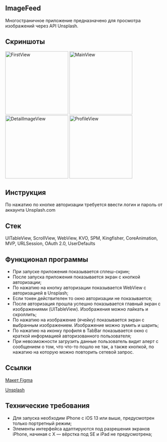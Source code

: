 ## **ImageFeed**

Многостраничное приложение предназначено для просмотра изображений через API Unsplash.

## **Скриншоты**


<img width="200" alt="FirstView" src="https://github.com/Georgy-hook/ImageFeed/assets/78609985/dcafdad3-d73d-4b47-b9a6-1b7f9e2ec4c2">

<img width="200" alt="MainView" src="https://github.com/Georgy-hook/ImageFeed/assets/78609985/2a640220-31ee-4a9b-97f3-923f6678712b">

<img width="200" alt="DetailImageView" src="https://github.com/Georgy-hook/ImageFeed/assets/78609985/8609a055-3278-4e29-b1e7-7817f2d85857">

<img width="200" alt="ProfileView" src="https://github.com/Georgy-hook/ImageFeed/assets/78609985/95a24e0b-108c-4cdf-8e2a-2c86d1b59a0a">

## **Инструкция**
По нажатию по кнопке авторизации требуется ввести логин и пароль от аккаунта Unsplash.com

## **Стек**
UITableView, ScrollView, WebView, KVO, SPM, Kingfisher, CoreAnimation, MVP, URLSession, OAuth 2.0, UserDefaults

## **Функционал программы**

- При запуске приложения показывается сплеш-скрин;
- После запуска приложения показывается экран с кнопкой авторизации;
- По нажатию на кнопку авторизации показывается WebView с авторизацией в Unsplash;
- Если токен действителен то окно авторизации не показывается;
- После авторизация прошла успешно показывается главный экран с изображениями (UITableView). Изображения можно лайкать и скроллить;
- По нажатию на изображение (ячейку) показывается экран с выбранным изображением. Изображение можно зумить и шарить;
- По нажатию на иконку профиля в TabBar показывается окно с краткой информацией авторизованного пользователя;
- При невозможности загрузить данные пользователь видит алерт с сообщением о том, что что-то пошло не так, а также кнопкой, по нажатию на которую можно повторить сетевой запрос.

## **Ссылки**

[Макет Figma](https://www.figma.com/file/Y8jmksdf2qxOUmLEt1Afth/Image-Feed)

[Unsplash](https://Unsplash.com)

## **Технические требования**

- Для запуска необходим iPhone с iOS 13 или выше, предусмотрен только портретный режим;
- Элементы интерфейса адаптируются под разрешения экранов iPhone, начиная с X — вёрстка под SE и iPad не предусмотрена;
